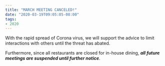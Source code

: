 ```yaml
---
title: "MARCH MEETING CANCELED!"
date: "2020-03-19T09:05:05-08:00"
tags:
- 2020
---
```


<p>With the rapid spread of Corona virus, we will support the advice to limit interactions with others until the threat has abated.&nbsp;</p>

<p>Furthermore, since all restaurants are closed for in-house dining, <strong><em>all future meetings are suspended until further notice</em></strong>.</p>
